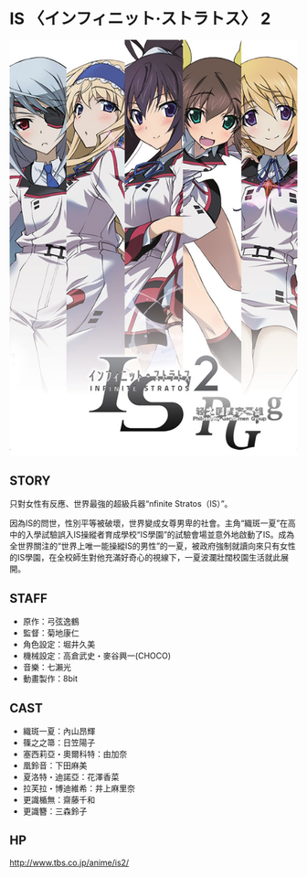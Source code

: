 # IS 〈インフィニット·ストラトス〉 2

![poster](poster.jpg)

## STORY

只對女性有反應、世界最強的超級兵器“nfinite Stratos（IS）”。

因為IS的問世，性別平等被破壞，世界變成女尊男卑的社會。主角“織斑一夏”在高中的入學試驗誤入IS操縱者育成學校“IS學園”的試驗會場並意外地啟動了IS。成為全世界關注的“世界上唯一能操縱IS的男性”的一夏，被政府強制就讀向來只有女性的IS學園，在全校師生對他充滿好奇心的視線下，一夏波瀾壯闊校園生活就此展開。

## STAFF

- 原作：弓弦逸鶴
- 監督：菊地康仁
- 角色設定：堀井久美
- 機械設定：高倉武史・麥谷興一(CHOCO)
- 音樂：七瀨光
- 動畫製作：8bit

## CAST

- 織斑一夏：內山昂輝
- 篠之之箒：日笠陽子
- 塞西莉亞・奧爾科特：由加奈
- 凰鈴音：下田麻美
- 夏洛特・迪諾亞：花澤香菜
- 拉芙拉・博迪維希：井上麻里奈
- 更識楯無：齋藤千和
- 更識簪：三森鈴子

## HP

http://www.tbs.co.jp/anime/is2/
